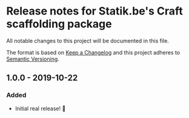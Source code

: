# Release notes for Statik.be's Craft scaffolding package

All notable changes to this project will be documented in this file.

The format is based on [Keep a Changelog](http://keepachangelog.com/) and this project adheres to [Semantic Versioning](http://semver.org/).

## 1.0.0 - 2019-10-22
### Added
- Initial real release! 🎉 

